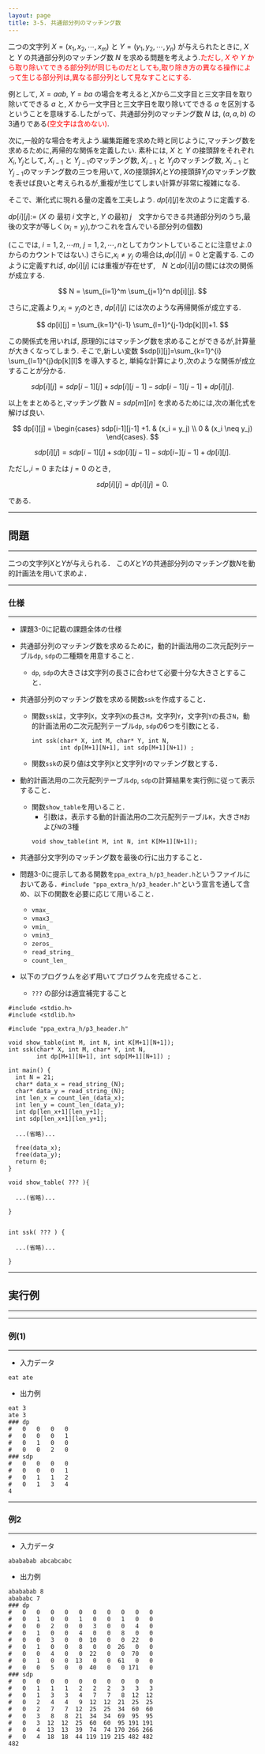 ```yaml
---
layout: page
title: 3-5. 共通部分列のマッチング数
---
```


二つの文字列 $X=(x_1,x_2,\cdots,x_m)$ と $Y=(y_1, y_2,\cdots, y_n)$ が与えられたときに, $X$ と $Y$ の共通部分列のマッチング数 $N$ を求める問題を考えよう.<font color="red">ただし, $X$ や $Y$ から取り除いてできる部分列が同じものだとしても,取り除き方の異なる操作によって生じる部分列は,異なる部分列として見なすことにする.</font>

例として, $X=aab$, $Y=ba$ の場合を考えると,Xから二文字目と三文字目を取り除いてできる $a$ と, $X$ から一文字目と三文字目を取り除いてできる $a$ を区別するということを意味する.したがって、共通部分列のマッチング数 $N$ は, $(a,a,b)$ の3通りである<font color="red">(空文字は含めない)</font>.

次に,一般的な場合を考えよう.編集距離を求めた時と同じように,マッチング数を求めるために,再帰的な関係を定義したい.
素朴には, $X$ と $Y$ の接頭辞をそれぞれ $X_{i}, Y_{j}$として, $X_{i-1}$ と $Y_{j-1}$のマッチング数, $X_{i-1}$ と $Y_{j}$のマッチング数, $X_{i-1}$ と $Y_{j-1}$のマッチング数の三つを用いて, $X$の接頭辞$X_i$と$Y$の接頭辞$Y_j$のマッチング数を表せば良いと考えられるが,重複が生じてしまい計算が非常に複雑になる.

そこで、漸化式に現れる量の定義を工夫しよう. $dp[i][j]$を次のように定義する. 

$dp[i][j]$:= ($X$ の 最初 $i$ 文字と, $Y$ の最初 $j$　文字からできる共通部分列のうち,最後の文字が等しく($x_i=y_j$),かつこれを含んでいる部分列の個数)

(ここでは, $i=1,2,\cdots m$, $j=1,2,\cdots, n$としてカウントしていることに注意せよ.0からのカウントではない.)
さらに,$x_i \neq y_j$ の場合は,$dp[i][j]=0$ と定義する.
このように定義すれば, $dp[i][j]$ には重複が存在せず,　$N$ と$dp[i][j]$の間には次の関係が成立する.

$$
N = \sum_{i=1}^m \sum_{j=1}^n dp[i][j].
$$

さらに,定義より,$x_i=y_j$のとき, $dp[i][j]$ には次のような再帰関係が成立する.

$$
dp[i][j] = \sum_{k=1}^{i-1} \sum_{l=1}^{j-1}dp[k][l]+1.
$$

この関係式を用いれば, 原理的にはマッチング数を求めることができるが,計算量が大きくなってしまう.
そこで,新しい変数 $sdp[i][j]=\sum_{k=1}^{i} \sum_{l=1}^{j}dp[k][l]$ を導入すると, 単純な計算により,次のような関係が成立することが分かる.

$$
sdp[i][j]=sdp[i-1][j] + sdp[i][j-1] -sdp[i-1][j-1] + dp[i][j].
$$

以上をまとめると,マッチング数 $N=sdp[m][n]$ を求めるためには,次の漸化式を解けば良い.

$$
dp[i][j] = \begin{cases}
sdp[i-1][j-1] +1. & (x_i = y_j) \\
0 & (x_i \neq y_j)
\end{cases}.
$$

$$
sdp[i][j]=sdp[i-1][j] + sdp[i][j-1] -sdp[i-][j-1] + dp[i][j].
$$

ただし,$i=0$ または $j=0$ のとき,

$$
sdp[i][j]=dp[i][j]=0.
$$

である.

---
## 問題
---
二つの文字列$X$と$Y$が与えられる．
この$X$と$Y$の共通部分列のマッチング数$N$を動的計画法を用いて求めよ．


---
### 仕様
---
+ 課題3-0に記載の課題全体の仕様

+ 共通部分列のマッチング数を求めるために，動的計画法用の二次元配列テーブル`dp`, `sdp`の二種類を用意すること．
  + `dp`, `sdp`の大きさは文字列の長さに合わせて必要十分な大きさとすること．

+ 共通部分列のマッチング数を求める関数`ssk`を作成すること．
  + 関数`ssk`は，文字列`X`，文字列`X`の長さ`M`，文字列`Y`，文字列`Y`の長さ`N`，動的計画法用の二次元配列テーブル`dp`, `sdp`の6つを引数にとる．
    ```
    int ssk(char* X, int M, char* Y, int N, 
            int dp[M+1][N+1], int sdp[M+1][N+1]) ;
    ```
  + 関数`ssk`の戻り値は文字列`X`と文字列`Y`のマッチング数とする．



+ 動的計画法用の二次元配列テーブル`dp`, `sdp`の計算結果を実行例に従って表示すること．
  + 関数`show_table`を用いること．
    + 引数は，表示する動的計画法用の二次元配列テーブル`K`，大きさ`M`および`N`の3種
    ```
    void show_table(int M, int N, int K[M+1][N+1]);
    ```

+ 共通部分文字列のマッチング数を最後の行に出力すること．

+ 問題3-0に提示してある関数を`ppa_extra_h/p3_header.h`というファイルにおいてある．`#include "ppa_extra_h/p3_header.h"`という宣言を通して含め、以下の関数を必要に応じて用いること．
  + `vmax_`
  + `vmax3_`
  + `vmin_`
  + `vmin3_`
  + `zeros_`
  + `read_string_`
  + `count_len_`


+ 以下のプログラムを必ず用いてプログラムを完成せること．
  + `???` の部分は適宜補完すること

```
#include <stdio.h>
#include <stdlib.h>

#include "ppa_extra_h/p3_header.h"

void show_table(int M, int N, int K[M+1][N+1]);
int ssk(char* X, int M, char* Y, int N, 
        int dp[M+1][N+1], int sdp[M+1][N+1]) ;

int main() {
  int N = 21;                      
  char* data_x = read_string_(N);  
  char* data_y = read_string_(N);  
  int len_x = count_len_(data_x);  
  int len_y = count_len_(data_y);  
  int dp[len_x+1][len_y+1];
  int sdp[len_x+1][len_y+1];

  ...(省略)...

  free(data_x);
  free(data_y);
  return 0;
}

void show_table( ??? ){

  ...(省略)...

}


int ssk( ??? ) {

  ...(省略)...

}
```


---
## 実行例
---
---
### 例(1)
---

+ 入力データ
```
eat ate
```

+ 出力例
```
eat 3
ate 3
### dp
#   0   0   0   0
#   0   0   0   1
#   0   1   0   0
#   0   0   2   0
### sdp
#   0   0   0   0
#   0   0   0   1
#   0   1   1   2
#   0   1   3   4
4
```

---
### 例2
---

+ 入力データ
```
abababab abcabcabc
```

+ 出力例
```
abababab 8
abababc 7
### dp
#   0   0   0   0   0   0   0   0   0   0
#   0   1   0   0   1   0   0   1   0   0
#   0   0   2   0   0   3   0   0   4   0
#   0   1   0   0   4   0   0   8   0   0
#   0   0   3   0   0  10   0   0  22   0
#   0   1   0   0   8   0   0  26   0   0
#   0   0   4   0   0  22   0   0  70   0
#   0   1   0   0  13   0   0  61   0   0
#   0   0   5   0   0  40   0   0 171   0
### sdp
#   0   0   0   0   0   0   0   0   0   0
#   0   1   1   1   2   2   2   3   3   3
#   0   1   3   3   4   7   7   8  12  12
#   0   2   4   4   9  12  12  21  25  25
#   0   2   7   7  12  25  25  34  60  60
#   0   3   8   8  21  34  34  69  95  95
#   0   3  12  12  25  60  60  95 191 191
#   0   4  13  13  39  74  74 170 266 266
#   0   4  18  18  44 119 119 215 482 482
482
```

